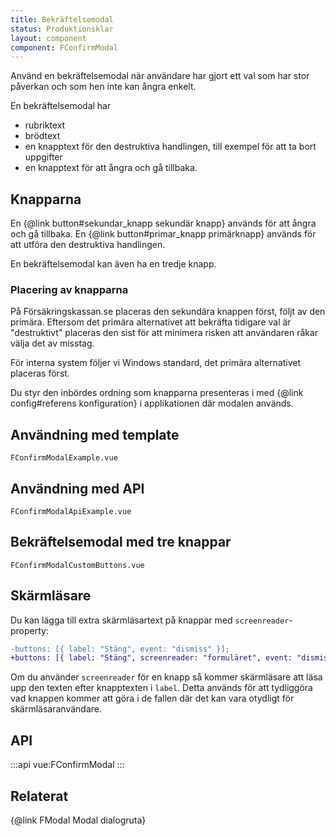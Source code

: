 ```yaml
---
title: Bekräftelsemodal
status: Produktionsklar
layout: component
component: FConfirmModal
---
```


Använd en bekräftelsemodal när användare har gjort ett val som har stor påverkan och som hen inte kan ångra enkelt.

En bekräftelsemodal har

- rubriktext
- brödtext
- en knapptext för den destruktiva handlingen, till exempel för att ta bort uppgifter
- en knapptext för att ångra och gå tillbaka.

## Knapparna

En {@link button#sekundar_knapp sekundär knapp} används för att ångra och gå tillbaka.
En {@link button#primar_knapp primärknapp} används för att utföra den destruktiva handlingen.

En bekräftelsemodal kan även ha en tredje knapp.

### Placering av knapparna

På Försäkringskassan.se placeras den sekundära knappen först, följt av den primära. Eftersom det primära alternativet att bekräfta tidigare val är "destruktivt" placeras den sist för att minimera risken att användaren råkar välja det av misstag.

För interna system följer vi Windows standard, det primära alternativet placeras först.

Du styr den inbördes ordning som knapparna presenteras i med {@link config#referens konfiguration} i applikationen där modalen används.

## Användning med template

```import
FConfirmModalExample.vue
```

## Användning med API

```import
FConfirmModalApiExample.vue
```

## Bekräftelsemodal med tre knappar

```import
FConfirmModalCustomButtons.vue
```

## Skärmläsare

Du kan lägga till extra skärmläsartext på knappar med `screenreader`-property:

```diff
-buttons: [{ label: "Stäng", event: "dismiss" }];
+buttons: [{ label: "Stäng", screenreader: "formuläret", event: "dismiss" }];
```

Om du använder `screenreader` för en knapp så kommer skärmläsare att läsa upp den texten efter knapptexten i `label`. Detta används för att tydliggöra vad knappen kommer att göra i de fallen där det kan vara otydligt för skärmläsaranvändare.

## API

:::api
vue:FConfirmModal
:::

## Relaterat

{@link FModal Modal dialogruta}
